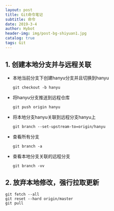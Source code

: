 ```yaml
---
layout: post 
title: Git命令笔记
subtitle: 命令 
date: 2019-3-4 
author: Hybot 
header-img: img/post-bg-shiyuan1.jpg 
catalog: true 
tags: Git
---
```


## 1. 创建本地分支并与远程关联

- 本地当前分支下创建hanyu分支并且切换到hanyu

  `git checkout -b hanyu`

- 将hanyu分支推送到远程仓库

  `git push origin hanyu`
  
- 将本地分支hanyu关联到远程分支hanyu上

  `git branch --set-upstream-to=origin/hanyu`
  
- 查看所有分支

  `git branch -a`
  
- 查看本地分支关联的远程分支

  `git branch -vv`
  
## 2. 放弃本地修改，强行拉取更新

```
git fetch --all
git reset --hard origin/master
git pull
```
